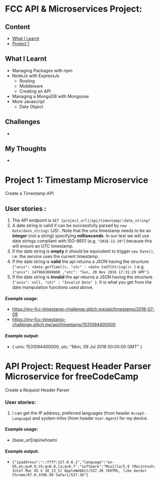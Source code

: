
# FCC API & Microservices Project:

## Content
* [What I Learnt](#what-i-learnt)
* [Project 1](#project-1)

## What I Learnt
* Managing Packages with npm
* NodeJs with ExpressJs
  * Routing
  * Middleware
  * Creating an API
* Managing a MongoDB with Mongoose
* More Javascript
  * Date Object

## Challenges
*

## My Thoughts
*

# Project 1: Timestamp Microservice

Create a Timestamp API

## User stories :

1. The API endpoint is `GET [project_url]/api/timestamp/:date_string?`
2. A date string is valid if can be successfully parsed by `new Date(date_string)` (JS) . Note that the unix timestamp needs to be an **integer** (not a string) specifying **milliseconds**. In our test we will use date strings compliant with ISO-8601 (e.g. `"2016-11-20"`) because this will ensure an UTC timestamp.
3. If the date string is **empty** it should be equivalent to trigger `new Date()`, i.e. the service uses the current timestamp.
4. If the date string is **valid** the api returns a JSON having the structure
`{"unix": <date.getTime()>, "utc" : <date.toUTCString()> }`
e.g. `{"unix": 1479663089000 ,"utc": "Sun, 20 Nov 2016 17:31:29 GMT"}`.
5. If the date string is **invalid** the api returns a JSON having the structure `{"unix": null, "utc" : "Invalid Date" }`. It is what you get from the date manipulation functions used above.

#### Example usage:
* https://my-fcc-timestamp-challenge.glitch.me/api/timestamp/2018-07-09
* https://my-fcc-timestamp-challenge.glitch.me/api/timestamp/1531094400000

#### Example output:
* { unix: 1531094400000, utc: "Mon, 09 Jul 2018 00:00:00 GMT" }

# API Project: Request Header Parser Microservice for freeCodeCamp
Create a Request Header Parser

### User stories:
1. I can get the IP address, preferred languages (from header `Accept-Language`) and system infos (from header `User-Agent`) for my device.

#### Example usage:
* [base_url]/api/whoami

#### Example output:
* `{"ipaddress":"::ffff:127.0.0.1","language":"en-US,en;q=0.9,th;q=0.8,la;q=0.7","software":"Mozilla/5.0 (Macintosh; Intel Mac OS X 10_13_5) AppleWebKit/537.36 (KHTML, like Gecko) Chrome/67.0.3396.99 Safari/537.36"}`
